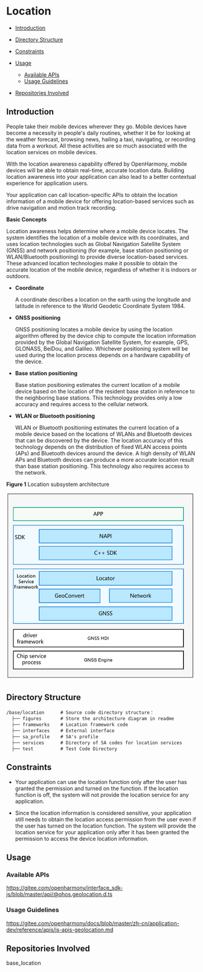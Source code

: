 # Location<a name="EN-US_TOPIC_0000001080646118"></a>

-   [Introduction](#section11660541593)
-   [Directory Structure](#section161941989596)
-   [Constraints](#section119744591305)
-   [Usage](#section1312121216216)
    -   [Available APIs](#section1551164914237)
    -   [Usage Guidelines](#section129654513264)

-   [Repositories Involved](#section1371113476307)

## Introduction<a name="section11660541593"></a>

People take their mobile devices wherever they go. Mobile devices have become a necessity in people's daily routines, whether it be for looking at the weather forecast, browsing news, hailing a taxi, navigating, or recording data from a workout. All these activities are so much associated with the location services on mobile devices.

With the location awareness capability offered by OpenHarmony, mobile devices will be able to obtain real-time, accurate location data. Building location awareness into your application can also lead to a better contextual experience for application users.

Your application can call location-specific APIs to obtain the location information of a mobile device for offering location-based services such as drive navigation and motion track recording.

**Basic Concepts**

Location awareness helps determine where a mobile device locates. The system identifies the location of a mobile device with its coordinates, and uses location technologies such as Global Navigation Satellite System \(GNSS\) and network positioning \(for example, base station positioning or WLAN/Bluetooth positioning\) to provide diverse location-based services. These advanced location technologies make it possible to obtain the accurate location of the mobile device, regardless of whether it is indoors or outdoors.

-   **Coordinate**

    A coordinate describes a location on the earth using the longitude and latitude in reference to the World Geodetic Coordinate System 1984.

-   **GNSS positioning**

    GNSS positioning locates a mobile device by using the location algorithm offered by the device chip to compute the location information provided by the Global Navigation Satellite System, for example, GPS, GLONASS, BeiDou, and Galileo. Whichever positioning system will be used during the location process depends on a hardware capability of the device. 

-   **Base station positioning**

    Base station positioning estimates the current location of a mobile device based on the location of the resident base station in reference to the neighboring base stations. This technology provides only a low accuracy and requires access to the cellular network.

-   **WLAN or Bluetooth positioning**

    WLAN or Bluetooth positioning estimates the current location of a mobile device based on the locations of WLANs and Bluetooth devices that can be discovered by the device. The location accuracy of this technology depends on the distribution of fixed WLAN access points \(APs\) and Bluetooth devices around the device. A high density of WLAN APs and Bluetooth devices can produce a more accurate location result than base station positioning. This technology also requires access to the network. 


**Figure  1**  Location subsystem architecture<a name="fig4460722185514"></a>  

![](figures/En-1.png)


## Directory Structure<a name="section161941989596"></a>

```
/base/location      # Source code directory structure：
  ├── figures       # Store the architecture diagram in readme
  ├── frameworks    # Location framework code
  ├── interfaces    # External interface
  ├── sa_profile    # SA's profile
  ├── services      # Directory of SA codes for location services
  ├── test          # Test Code Directory
```

## Constraints<a name="section119744591305"></a>

 - Your application can use the location function only after the user has granted the permission and turned on the function. If the location function is off, the system will not provide the location service for any application.

 - Since the location information is considered sensitive, your application still needs to obtain the location access permission from the user even if the user has turned on the location function. The system will provide the location service for your application only after it has been granted the permission to access the device location information.

## Usage<a name="section1312121216216"></a>

### Available APIs<a name="section1551164914237"></a>

https://gitee.com/openharmony/interface_sdk-js/blob/master/api/@ohos.geolocation.d.ts


### Usage Guidelines<a name="section129654513264"></a>

https://gitee.com/openharmony/docs/blob/master/zh-cn/application-dev/reference/apis/js-apis-geolocation.md


## Repositories Involved<a name="section1371113476307"></a>

base_location

